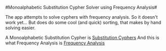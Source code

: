 #Monoalphabetic Substitution Cypher Solver using Frequency Analysis#

The app attempts to solve cyphers with frequency analysis.
So it doesn't work yet...
But does do some cool (and quick) sorting, that makes by hand solving easier.

A Monoalphabetic Substitution Cypher is [Substitution Cyphers](http://en.wikipedia.org/wiki/Substitution_cipher)
And this is what Frequency Analysis is [Frequency Analysis](http://en.wikipedia.org/wiki/Frequency_analysis)